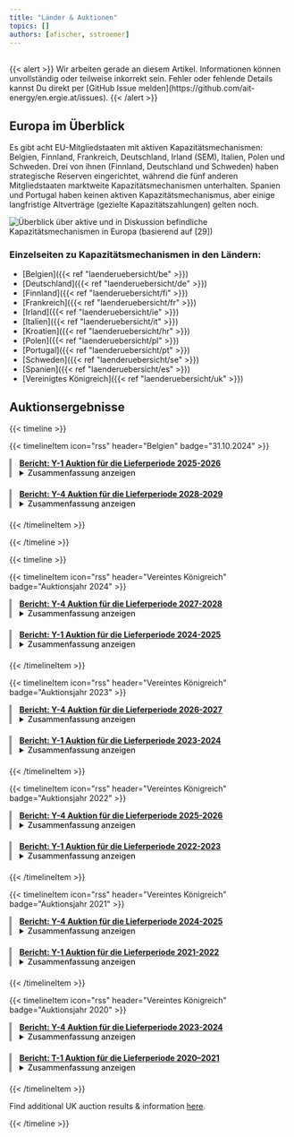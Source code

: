 ```yaml
---
title: "Länder & Auktionen"
topics: [] 
authors: [afischer, sstroemer]
---
```


<!-- Will be designed soon. Overview with Graphic and links to country pages. -->

<br>
{{< alert >}}
Wir arbeiten gerade an diesem Artikel. Informationen können unvollständig oder teilweise inkorrekt sein. Fehler oder fehlende Details kannst Du direkt per [GitHub Issue melden](https://github.com/ait-energy/en.ergie.at/issues).
{{< /alert >}}
<br>

## Europa im Überblick
Es gibt acht EU-Mitgliedstaaten mit aktiven Kapazitätsmechanismen: Belgien, Finnland, Frankreich, Deutschland, Irland (SEM), Italien, Polen und Schweden. Drei von ihnen (Finnland, Deutschland und Schweden) haben strategische Reserven eingerichtet, während die fünf anderen Mitgliedstaaten marktweite Kapazitätsmechanismen unterhalten. Spanien und Portugal haben keinen aktiven Kapazitätsmechanismus, aber einige langfristige Altverträge (gezielte Kapazitätszahlungen) gelten noch. 

![Überblick über aktive und in Diskussion befindliche Kapazitätsmechanismen in Europa (basierend auf [29])](/images/laenderuebersicht/laenderuebersicht_aktive_diskutierte_KMs_Europa.png)


### Einzelseiten zu Kapazitätsmechanismen in den Ländern:
- [Belgien]({{< ref "laenderuebersicht/be" >}})
- [Deutschland]({{< ref "laenderuebersicht/de" >}})
- [Finnland]({{< ref "laenderuebersicht/fi" >}})
- [Frankreich]({{< ref "laenderuebersicht/fr" >}})
- [Irland]({{< ref "laenderuebersicht/ie" >}})
- [Italien]({{< ref "laenderuebersicht/it" >}})
- [Kroatien]({{< ref "laenderuebersicht/hr" >}})
- [Polen]({{< ref "laenderuebersicht/pl" >}})
- [Portugal]({{< ref "laenderuebersicht/pt" >}})
- [Schweden]({{< ref "laenderuebersicht/se" >}})
- [Spanien]({{< ref "laenderuebersicht/es" >}})
- [Vereinigtes Königreich]({{< ref "laenderuebersicht/uk" >}})

## Auktionsergebnisse

{{< timeline >}}

{{< timelineItem icon="rss" header="Belgien" badge="31.10.2024" >}}

<div style="border-left: 4px solid #999999; padding-left: 1em; margin-bottom: 1.5em;">
<a href="https://www.elia.be/-/media/project/elia/elia-site/grid-data/adequacy/crm-auction-results/2024/2025-2026/20240912_crm-auction-result-for-2025-2026_en_v2.pdf"><b>Bericht: <u>Y-1 Auktion für die Lieferperiode 2025-2026</u></b></a>
<br>
<details>
<summary><span style="cursor: pointer; font-weight: 500;">Zusammenfassung anzeigen</span></summary><i>
Die Y-1 Auktion des Kapazitätsvergütungsmechanismus für den belgischen Lieferzeitraum 2025-2026 sicherte fast 2,7&nbsp;GW Kapazität über 31 Einheiten zu einem durchschnittlichen Preis von knapp 16.000&nbsp;EUR/MW/Jahr und gewährleistete damit eine gesamte verfügbare Systemkapazität von 14,6&nbsp;GW. Dies übersteigt den erforderlichen Bedarf um etwa 0,5&nbsp;GW und markiert die erfolgreiche Integration von fast 1,3&nbsp;GW ausländischer Kapazität aus den Niederlanden und Deutschland in das belgische Netz.
</i></details>
</div>

<div style="border-left: 4px solid #999999; padding-left: 1em; margin-bottom: 1.5em;">
<a href="https://www.elia.be/-/media/project/elia/elia-site/grid-data/adequacy/crm-auction-results/2024/2028-2029/20240912_crm-auction-result-for-2028-2029_en_v2.pdf"><b>Bericht: <u>Y-4 Auktion für die Lieferperiode 2028-2029</u></b></a>
<br>
<details>
<summary><span style="cursor: pointer; font-weight: 500;">Zusammenfassung anzeigen</span></summary><i>
In der Y-4 Auktion des Kapazitätsvergütungsmechanismus für den Lieferzeitraum 2028-2029 vergab Elia knapp 2&nbsp;GW derated Kapazität über 30 Einheiten zu einem gewichteten durchschnittlichen Gebotspreis von ca. 28.000&nbsp;EUR/MW/Jahr - ein bedeutender Schritt zur Sicherung der zukünftigen Stromversorgung Belgiens.
</i></details>
</div>

{{< /timelineItem >}}

{{< /timeline >}}


{{< timeline >}}

{{< timelineItem icon="rss" header="Vereintes Königreich" badge="Auktionsjahr 2024" >}}
<div style="border-left: 4px solid #999999; padding-left: 1em; margin-bottom: 1.5em;">
  <a href="https://www.emrdeliverybody.com/Capacity%20Markets%20Document%20Library/T-4%20DY%202027-28%20Final%20Results%20Report%20v1.pdf"><b>Bericht: <u>Y-4 Auktion für die Lieferperiode 2027-2028</u></b></a>
  <br>
  <details>
    <summary><span style="cursor: pointer; font-weight: 500;">Zusammenfassung anzeigen</span></summary><i>
      Die Y-4 Auktion vom 27.02.2024 für die Lieferperiode 2027/2028 sicherte <strong>42.830,8&nbsp;MW Kapazität</strong> über 540 Einheiten zu einem <strong>Clearing-Preis von 65.000&nbsp;£/MW/Jahr</strong>. Davon entfielen <strong>77,5&nbsp;% auf bestehende Erzeugung</strong>, 13&nbsp;% auf bestehende Interkonnektoren, <strong>3,9&nbsp;% auf neue Erzeugung</strong>, 2,4&nbsp;% auf neue Interkonnektoren und 2,6&nbsp;% auf Demand Side Response (<abbr title="Demand Side Response">DSR</abbr>). Die meisten Zuschläge gingen an Gaskraftwerke (67&nbsp;%) und Interkonnektoren (15,4&nbsp;%). Batteriespeicher hatten einen Anteil von 2,4&nbsp;%.
    </i>
  </details>
</div>

<div style="border-left: 4px solid #999999; padding-left: 1em; margin-bottom: 1.5em;">
  <a href="https://www.emrdeliverybody.com/Capacity%20Markets%20Document%20Library/T-1%20DY%202024-25%20Final%20Results%20Report%20v1.0.pdf"><b>Bericht: <u>Y-1 Auktion für die Lieferperiode 2024-2025</u></b></a>
  <br>
  <details>
    <summary><span style="cursor: pointer; font-weight: 500;">Zusammenfassung anzeigen</span></summary><i>
      In der britischen Y-1 Kapazitätsauktion vom 20.02.2024 für das Lieferjahr 2024/25 wurden <strong>7.640 MW über 277 Einheiten</strong> zu einem <strong>Clearing-Preis von 3.5790&nbsp;£/MW/Jahr</strong> vergeben. Der Zielwert lag bei 7.700 MW. Die Kapazität setzt sich zusammen aus <strong>81&nbsp;% (6.208,7&nbsp;MW) bestehender Erzeugung</strong>, 9,7&nbsp;% (745&nbsp;MW) <abbr title="Demand Side Response">DSR</abbr>, und <strong>9&nbsp;% (685,8&nbsp;MW) neuer Erzeugungskapazität</strong>. <strong>Hauptsächlich vertreten waren Gas (2.943,8&nbsp;MW), Kernenergie (2.767,3&nbsp;MW)</strong>, DSR (710&nbsp;MW) sowie 655,2&nbsp;MW Batteriespeicher. Interkonnektoren und Kohle nahmen nicht teil bzw. erhielten keine Zuschläge.
    </i>
  </details>
</div>
{{< /timelineItem >}}

{{< timelineItem icon="rss" header="Vereintes Königreich" badge="Auktionsjahr 2023" >}}
<div style="border-left: 4px solid #999999; padding-left: 1em; margin-bottom: 1.5em;">
  <a href="https://www.emrdeliverybody.com/Capacity%20Markets%20Document%20Library/T-4%20DY%2026-27%20Final%20Auction%20Results%20Report%20v1.0.pdf"><b>Bericht: <u>Y-4 Auktion für die Lieferperiode 2026-2027</u></b></a>
  <br>
  <details>
    <summary><span style="cursor: pointer; font-weight: 500;">Zusammenfassung anzeigen</span></summary><i>
      Die britische Y-4 Auktion vom 21.02.2023 für das Lieferjahr 2026/27 sicherte <strong>43.001&nbsp;MW</strong> zu einem <strong>Clearingpreis von 63.000&nbsp;£/MW/Jahr</strong>. <strong>73,9&nbsp;% (31.771&nbsp;MW) entfielen auf bestehende Erzeugungseinheiten</strong>, 13,5&nbsp;% (5.812&nbsp;MW) auf bestehende Interkonnektoren und <strong>8,0&nbsp;% (3.451&nbsp;MW) auf neue Erzeugung</strong>. <strong>Spitzenkapazitätstypen waren Gas (67,5&nbsp;%, 29.039&nbsp;MW)</strong>, Interkonnektoren (15,9&nbsp;%, 6.854&nbsp;MW), Batterie- und Pumpspeicher (7,2&nbsp;%, 3.494&nbsp;MW) und <abbr title="Demand Side Response">DSR</abbr> (2,2&nbsp;%, 925&nbsp;MW). Insgesamt wurden 542 Kapazitätseinheiten (CMUs) prämiert.
    </i>
  </details>
</div>

<div style="border-left: 4px solid #999999; padding-left: 1em; margin-bottom: 1.5em;">
  <a href="https://www.emrdeliverybody.com/Capacity%20Markets%20Document%20Library/T-1%20DY%2023-24%20Final%20Auction%20Results%20Report%20v1.0.pdf"><b>Bericht: <u>Y-1 Auktion für die Lieferperiode 2023-2024</u></b></a>
  <br>
  <details>
    <summary><span style="cursor: pointer; font-weight: 500;">Zusammenfassung anzeigen</span></summary><i>
      In der britischen Y-1 Kapazitätsauktion vom 14.02.2023 für die Lieferperiode 2023/24 wurden <strong>5.783&nbsp;MW</strong> bei einem <strong>Clearing-Preis von 60.000&nbsp;£/MW/Jahr </strong> vergeben. Der Großteil (<strong>80,1&nbsp;% bzw. 4.634&nbsp;MW</strong>) entfiel auf bestehende Erzeugungskapazitäten, während <strong>12,9&nbsp;% (744&nbsp;MW)</strong> auf neue Erzeugung und <strong>7,0&nbsp;% (405&nbsp;MW)</strong> auf <abbr title="Demand Side Response">DSR</abbr> entfielen. Die wichtigsten Technologien waren <strong>Gas (45,3&nbsp;% / 2.619&nbsp;MW), Kernenergie (24,4&nbsp;% / 1.412&nbsp;MW), Batteriespeicher (10,7&nbsp;% / 621&nbsp;MW), und Kohle (7.1&nbsp;% / 412&nbsp;MW)</strong>. Insgesamt nahmen 269 CMUs teil, <strong>94,4&nbsp;%</strong> davon erhielten Verträge.
    </i>
  </details>
</div>
{{< /timelineItem >}}

{{< timelineItem icon="rss" header="Vereintes Königreich" badge="Auktionsjahr 2022" >}}
<div style="border-left: 4px solid #999999; padding-left: 1em; margin-bottom: 1.5em;">
  <a href="https://www.emrdeliverybody.com/Capacity%20Markets%20Document%20Library/T-4%20DY%2025-26%20Final%20Auction%20Results%20Report%20v1.0.pdf"><b>Bericht: <u>Y-4 Auktion für die Lieferperiode 2025-2026 </u></b></a>
  <br>
  <details>
    <summary><span style="cursor: pointer; font-weight: 500;">Zusammenfassung anzeigen</span></summary><i>
      In der britischen Y-4 Kapazitätsauktion vom 22.02.2022 für das Lieferjahr 2025/26 wurden <strong>42.364&nbsp;MW</strong> gesicherte Kapazität zu einem <strong>Clearing-Preis von 30.590&nbsp;£/MW/Jahr</strong> vergeben. <strong>76,3&nbsp;% (32.305&nbsp;MW)</strong> entfielen auf bestehende Erzeugungseinheiten, während <strong>4,5&nbsp;% (1.919&nbsp;MW) auf neue Erzeugungseinheiten</strong> und <strong>6,6&nbsp;% (2.794&nbsp;MW)</strong> auf neue Interkonnektoren entfielen. Die <strong>dominierenden Kapazitätstypen waren Gas (65,2&nbsp;% / 27.632&nbsp;MW), Interkonnektoren (16,5&nbsp;% / 6.966&nbsp;MW)</strong> und Pumpwasserspeicher (6,0&nbsp;% / 2.528&nbsp;MW) und <strong>Batteriespeicher (1.094&nbsp;MW)</strong>. Die Auktion sicherte Kapazität von insgesamt 574 Einheiten, darunter auch 988&nbsp;MW <abbr title="Demand Side Response">DSR</abbr>. <strong>87,2&nbsp;%</strong> der eingereichten Kapazität erhielten einen Zuschlag.
    </i>
  </details>
</div>

<div style="border-left: 4px solid #999999; padding-left: 1em; margin-bottom: 1.5em;">
  <a href="https://www.emrdeliverybody.com/Capacity%20Markets%20Document%20Library/T-1%20DY%2022-23%20Final%20Auction%20Results%20Report.pdf"><b>Bericht: <u>Y-1 Auktion für die Lieferperiode 2022-2023 </u></b></a>
  <br>
  <details>
    <summary><span style="cursor: pointer; font-weight: 500;">Zusammenfassung anzeigen</span></summary><i>
      In der Y-1 Kapazitätsauktion vom 15.02.2022 für das Lieferjahr 2022/23 wurden exakt <strong>4.996&nbsp;MW</strong> gesichert. Der <strong>Auktionspreis lag bei 75.000&nbsp;£/MW/Jahr</strong>. Der <strong>Anteil bestehender Anlagen betrug 62,1&nbsp;% (3.102&nbsp;MW)</strong>, <strong>neue Erzeugungseinheiten machten 27,3&nbsp;% (1.366&nbsp;MW) aus</strong> und <abbr title="Demand Side Response">DSR</abbr> trug insgesamt 10,6&nbsp;% (528&nbsp;MW) bei. Nach <strong>Kapazitätstypen dominierten Gaskraftwerke mit 67,7&nbsp;% (3.385&nbsp;MW)</strong>, gefolgt mit weitem Abstand von Kohle (411&nbsp;MW) und Batteriespeichern (385&nbsp;MW). Alle teilnehmenden Einheiten bekamen einen Zuschlag.
    </i>
  </details>
</div>
{{< /timelineItem >}}

{{< timelineItem icon="rss" header="Vereintes Königreich" badge="Auktionsjahr 2021" >}}
<div style="border-left: 4px solid #999999; padding-left: 1em; margin-bottom: 1.5em;">
  <a href="https://www.emrdeliverybody.com/Capacity%20Markets%20Document%20Library/Capacity%20Market%20Auction%20T4%20DY2024-25%20Final%20Report.pdf"><b>Bericht: <u>Y-4 Auktion für die Lieferperiode 2024-2025 </u></b></a>
  <br>
  <details>
    <summary><span style="cursor: pointer; font-weight: 500;">Zusammenfassung anzeigen</span></summary><i>
      In der Y-4 Auktion vom 10.03.2021 für das Lieferjahr 2024/25 wurden <strong>40.820&nbsp;MW</strong> zu einem <strong>Clearing-Preis von 18.000&nbsp;£/MW/Jahr</strong> vergeben. Davon entfielen <strong>74,6&nbsp;% (30.469&nbsp;MW)</strong> auf bestehende und <strong>4,3&nbsp;% (1.736&nbsp;MW)</strong> auf neue Erzeugungsanlagen (Rest: Interkonnektoren & <abbr title="Demand Side Response">DSR</abbr>). Die <strong>größten Anteile nach Kapazitätstypen stellten Gaskraftwerke mit 64,8&nbsp;%</strong> (26.446&nbsp;MW), Interkonnektoren mit 16,8&nbsp;% (6.874&nbsp;MW) und Kernkraft mit 5,0&nbsp;% (2.039&nbsp;MW). Speichertechnologien machten zusammen 5,7&nbsp;% (2.324&nbsp;MW) aus, aufgeteilt in Pumpspeicher mit 5,1&nbsp;% (2.072&nbsp;MW) und Batteriespeicher mit 0,6&nbsp;% (252&nbsp;MW). DSR trug 2,6&nbsp;% (1.066&nbsp;MW) bei. Die Auktion sicherte über 78&nbsp;% der angebotenen Kapazität.
    </i>
  </details>
</div>

<div style="border-left: 4px solid #999999; padding-left: 1em; margin-bottom: 1.5em;">
  <a href="https://www.emrdeliverybody.com/Capacity%20Markets%20Document%20Library/Capacity%20Market%20Auction%20T1%20DY21-22%20Final%20Results.pdf"><b>Bericht: <u>Y-1 Auktion für die Lieferperiode 2021-2022 </u></b></a>
  <br>
  <details>
    <summary><span style="cursor: pointer; font-weight: 500;">Zusammenfassung anzeigen</span></summary><i>
      In der Y-1 Auktion vom 02.03.2021 für das Lieferjahr 2021/22 wurden <strong>2.252&nbsp;MW</strong> zu einem <strong>Clearing-Preis von 45.000&nbsp;£/MW/Jahr</strong> vergeben. Davon entfielen <strong>63,4&nbsp;% (1.427&nbsp;MW) auf bestehende und 12,9&nbsp;% (290&nbsp;MW) auf neue Erzeugungsanlagen</strong>; Interkonnektoren stellten 13,1&nbsp;% (295&nbsp;MW), <abbr title="Demand Side Response">DSR</abbr> 10,6&nbsp;% (239&nbsp;MW). Die größten Anteile nach Kapazitätstypen hatten <strong>Gaskraftwerke mit 43,8&nbsp;% (986&nbsp;MW), Kohle mit 19,3&nbsp;% (435&nbsp;MW)</strong> und Batteriespeicher mit 5,1&nbsp;% (114&nbsp;MW). Insgesamt sicherte die Auktion rund 90,7&nbsp;% der Zielkapazität von 2.482&nbsp;MW über 156 Einheiten ab.
    </i>
  </details>
</div>
{{< /timelineItem >}}

{{< timelineItem icon="rss" header="Vereintes Königreich" badge="Auktionsjahr 2020" >}}
<div style="border-left: 4px solid #999999; padding-left: 1em; margin-bottom: 1.5em;">
  <a href="https://www.emrdeliverybody.com/Capacity%20Markets%20Document%20Library/T-4%202019%20DY2023%20Capacity%20Market%20Auction%20Final%20Results%20V1.0.pdf"><b>Bericht: <u>Y-4 Auktion für die Lieferperiode 2023-2024 </u></b></a>
  <br>
  <details>
    <summary><span style="cursor: pointer; font-weight: 500;">Zusammenfassung anzeigen</span></summary><i>
      In der Y-4 Auktion vom 06.03.2020 für das Lieferjahr 2023/24 wurden <strong>43.749&nbsp;MW</strong> zu einem <strong>Clearing-Preis von 15.970&nbsp;£/MW/Jahr</strong> vergeben. Davon entfielen <strong>77,7&nbsp;% (33.983&nbsp;MW) auf bestehende</strong> und <strong>4,1&nbsp;% (1.798&nbsp;MW) auf neue Erzeugungsanlagen</strong>; Interkonnektoren stellten 12,1&nbsp;% (5.272&nbsp;MW), <abbr title="Demand Side Response">DSR</abbr> 2,7&nbsp;% (1.170&nbsp;MW). Die größten Anteile nach Kapazitätstypen hatten <strong>CCGT Gaskraftwerke mit 41,9&nbsp;% (18.342&nbsp;MW), Combined Heat and Power mit 10,3&nbsp;% (4.483&nbsp;MW) und Kernkraft mit 9,1&nbsp;% (3.971&nbsp;MW)</strong>. Insgesamt sicherte die Auktion rund 99,9 &nbsp;% der Zielkapazität von 43.774&nbsp;MW über 498 Einheiten ab.
    </i>
  </details>
</div>

<div style="border-left: 4px solid #999999; padding-left: 1em; margin-bottom: 1.5em;">
  <a href="https://www.emrdeliverybody.com/Capacity%20Markets%20Document%20Library/Final%20Results%20T-1%20Auction%20DY20-21.pdf"><b>Bericht: <u>T-1 Auktion für die Lieferperiode 2020–2021</u></b></a>
  <br>
  <details>
    <summary><span style="cursor: pointer; font-weight: 500;">Zusammenfassung anzeigen</span></summary><i>
      In der T-1 Auktion vom 07.02.2020 für das Lieferjahr 2020/21 wurden <strong>1.024,4&nbsp;MW zu einem Clearing-Preis von 1&nbsp;£/kW/Jahr vergeben</strong> (Ziel 300&nbsp;MW). Geboten wurden 3.027,2&nbsp;MW, davon wurden 33,8&nbsp;% erfolgreich; die Zielkapazität wurde um 724,4&nbsp;MW übertroffen. Davon entfielen 80,1&nbsp;% (820&nbsp;MW) auf Interkonnektoren, <strong>7,4&nbsp;% (75,5&nbsp;MW) auf Neuanlagen</strong>, <strong>4,1&nbsp;% (42,4&nbsp;MW) auf bestehende Erzeugungsanlagen</strong> und <strong> 8,4&nbsp;% (86,5&nbsp;MW) auf <abbr title="Demand Side Response">DSR</abbr> </strong>. <strong>Top Kapazität neben Interkonnektoren und <abbr title="Demand Side Response">DSR</abbr> war Gas mit 8,7&nbsp;% (89,3&nbsp;MW)</strong>.
    </i>
  </details>
</div>


{{< /timelineItem >}}

Find additional UK auction results & information <a href="https://www.emrdeliverybody.com/CM/Capacity%20Auction%20Information_deleted.aspx" target="_blank" rel="noopener noreferrer">here</a>.

{{< /timeline >}}